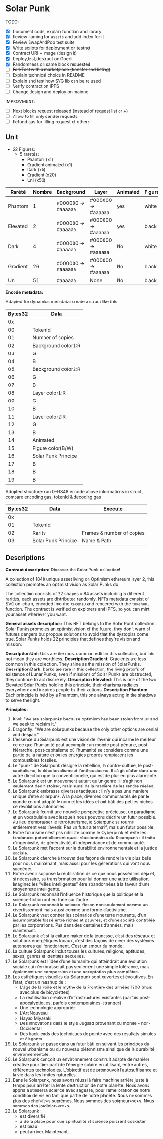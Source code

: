# Solar Punk

TODO:

- [x] Document code, explain function and library
- [x] Review naming for `assets` and add index for it
- [x] Review SwapAndPop test suite
- [x] Write scripts for deployment on testnet
- [x] Contract URI + image (design it)
- [x] Deploy,test,destruct on Goerli
- [x] Randomness on same block requested
- [ ] ~~ForkTest with a marketplace (transfer and listing)~~
- [ ] Explain technical choice in README
- [ ] Explain and test how SVG lib can be re used
- [ ] Verify contract on IPFS
- [ ] Change design and deploy on mainnet

IMPROVMENT:

- [ ] Next blocks request released (instead of request list or +)
- [ ] Allow to fill only sender requests
- [ ] Refund gas for filling request of others

## Unit

- 22 Figures:
  - 5 raretés:
    - Phantom (x1)
    - Gradient animated (x1)
    - Dark (x5)
    - Gradient (x20)
    - Uni (x50)

| Rarété   | Nombre | Background         | Layer              | Animated | Figure |
| -------- | ------ | ------------------ | ------------------ | -------- | ------ |
| Phantom  | 1      | #000000 -> #aaaaaa | #000000 -> #aaaaaa | yes      | white  |
| Elevated | 2      | #000000 -> #aaaaaa | #000000 -> #aaaaaa | yes      | black  |
| Dark     | 4      | #000000 -> #aaaaaa | #000000 -> #aaaaaa | No       | white  |
| Gradient | 26     | #000000 -> #aaaaaa | #000000 -> #aaaaaa | No       | black  |
| Uni      | 51     | #aaaaaa            | None               | No       | black  |

**Encode metadata:**

Adapted for dynamics metadata: create a struct like this

| Bytes32 | Data                |
| ------- | ------------------- |
| 0x      |                     |
| 00      | TokenId             |
| 01      | Number of copies    |
| 02      | Background color1:R |
| 03      | G                   |
| 04      | B                   |
| 05      | Background color2:R |
| 06      | G                   |
| 07      | B                   |
| 08      | Layer color1:R      |
| 09      | G                   |
| 10      | B                   |
| 11      | Layer color2:R      |
| 12      | G                   |
| 13      | B                   |
| 14      | Animated            |
| 15      | Figure color(B/W)   |
| 16      | Solar Punk Principe |
| 17      | B                   |
| 18      | B                   |
| 19      | B                   |

Adopted structure: run 0->1848 encode above informations in struct, compare encoding gas, tokenId & decoding gas

| Bytes32 | Data                | Execute                   |
| ------- | ------------------- | ------------------------- |
| 0x      |                     |
| 01      | TokenId             |
| 02      | Rarity              | Frames & number of copies |
| 03      | Solar Punk Principe | Name & Path               |

## Descriptions

**Contract description:**
Discover the Solar Punk collection!

A collection of 1848 unique asset living on Optimism ethereum layer 2, this collection promotes an optimist vision as Solar Punks do.

The collection consists of 22 shapes x 84 assets including 5 different rarities, each assets are distributed randomly. NFTs metadata consist of SVG on-chain, encoded into the `tokenID` and rendered with the `tokenURI` function. The contract is verified on explorers and IPFS, so you can mint your asset wherever you want.

**General assets description:**
This NFT belongs to the Solar Punk collection. Solar Punks promotes an optimist vision of the future, they don't warn of futures dangers but propose solutions to avoid that the dystopias come true. Solar Punks holds 22 principles that defines they're vision and mission.

**Description Uni:**
Unis are the most common edition this collection, but this not mean they are worthless.
**Description Gradient**:
Gradients are less common in this collection. They shine as the mission of SolarPunks.
**Description Dark**:
Darks are rare in this collection, the living proofs of existence of Lunar Punks, even if missions of Solar Punks are obstructed, they continue to act discretely.
**Description Elevated**:
This is one of the two Elevated Solar Punks holding this principle, their charisma radiates everywhere and inspires people by their actions.
**Description Phantom**:
Each principle is held by a Phamtom, this one always acting in the shadows to serve the light.

**Principles:**

1. Kiwi: "we are solarpunks because optimism has been stolen from us and we seek to reclaim it."
2. Dragonfly: "We are solarpunks because the only other options are denial and despair."
3. L’essence du Solarpunk est une vision de l’avenir qui incarne le meilleur de ce que l’humanité peut accomplir : un monde post-pénurie, post-hiérarchie, post-capitalisme où l’humanité se considère comme une partie de la nature et où les énergies propres remplacent les combustibles fossiles.
4. Le “punk” de Solarpunk désigne la rébellion, la contre-culture, le post-capitalisme, le décolonialisme et l’enthousiasme. Il s’agit d’aller dans une autre direction que la conventionnelle, qui est de plus en plus alarmante.
5. Le Solarpunk est un mouvement autant qu’un genre : il s’agit non seulement des histoires, mais aussi de la manière de les rendre réelles.
6. Le Solarpunk embrasse diverses tactiques : il n’y a pas une manière unique d’être solarpunk. À la place, diverses communautés de par le monde en ont adopté le nom et les idées et ont bâti des petites niches de révolutions autonomes.
7. Le Solarpunk fournit une nouvelle perspective précieuse, un paradigme et un vocabulaire avec lesquels nous pouvons décrire un futur possible. Au lieu d’embrasser le rétrofuturisme, le Solarpunk se tourne entièrement vers l’avenir. Pas un futur alternatif, mais un futur possible.
8. Notre futurisme n’est pas nihiliste comme le Cyberpunk et évite les tendances potentiellement quasi-réactionnaires du Steampunk : il traite d’ingéniosité, de générativité, d’indépendance et de communauté.
9. Le Solarpunk met l’accent sur la durabilité environnementale et la justice sociale.
10. Le Solarpunk cherche à trouver des façons de rendre la vie plus belle pour nous maintenant, mais aussi pour les générations qui vont nous succéder.
11. Notre avenir suppose la réutilisation de ce que nous possédons déjà et, si nécessaire, sa transformation pour lui donner une autre utilisation. Imaginez les “villes intelligentes” être abandonnées à la faveur d’une citoyenneté intelligente.
12. Le Solarpunk reconnait l’influence historique que la politique et la science-fiction ont eu l’une sur l’autre.
13. Le Solarpunk reconnait la science-fiction non seulement comme un divertissement mais aussi comme une forme d’activisme.
14. Le Solarpunk veut contrer les scénarios d’une terre mourante, d’un insurmontable fossé entre riches et pauvres, et d’une société contrôlée par les corporations. Pas dans des centaines d’années, mais maintenant.
15. Le Solarpunk c’est la culture maker de la jeunesse, c’est des réseaux et solutions énergétiques locaux, c’est des façons de créer des systèmes autonomes qui fonctionnent. C’est un amour du monde.
16. La culture Solarpunk inclut toutes les cultures, religions, aptitudes, sexes, genres et identités sexuelles.
17. Le Solarpunk est l’idée d’une humanité qui atteindrait une évolution sociale qui n’embrasserait pas seulement une simple tolérance, mais également une compassion et une acceptation plus complètes.
18. Les esthétiques visuelles du Solarpunk sont ouvertes et évolutives. En l’état, c’est un mashup de :
    - L’âge de la voile et le mythe de la Frontière des années 1800 (mais avec plus de bicyclettes)
    - La réutilisation créative d’infrastructures existantes (parfois post-apocalyptiques, parfois contemporaines-étranges)
    - Une technologie appropriée
    - L’Art Nouveau
    - Hayao Miyazaki
    - Des innovations dans le style Jugaad provenant du monde - non-Occidental
    - Des back-ends des techniques de pointe avec des résultats simples et élégants
19. Le Solarpunk se passe dans un futur bâti en suivant les principes du nouvel urbanisme ou du nouveau piétonnisme ainsi que de la durabilité environnementale.
20. Le Solarpunk conçoit un environnement construit adapté de manière créative pour tirer parti de l’énergie solaire en utilisant, entre autres, différentes technologies. L’objectif est de promouvoir l’autosuffisance et la vie dans les limites naturelles.
21. Dans le Solarpunk, nous avons réussi à faire machine arrière juste à temps pour arrêter la lente destruction de notre planète. Nous avons appris à utiliser la science avec sagesse, pour l’amélioration de notre condition de vie en tant que partie de notre planète. Nous ne sommes plus des chef•fe•s suprêmes. Nous sommes des soigneur•se•s. Nous sommes des jardinier•ère•s.
22. Le Solarpunk :
    - est diversifié
    - a de la place pour que spiritualité et science puissent coexister
    - est beau
    - peut arriver. Maintenant.
